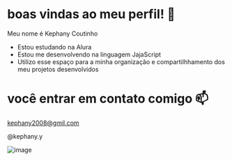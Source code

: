 # boas vindas ao meu perfil! 🖤

Meu nome é Kephany Coutinho

- Estou estudando na Alura
- Estou me desenvolvendo na linguagem JajaScript
- Utilizo esse espaço para a minha organização e compartilhhamento dos meu projetos desenvolvidos

# você entrar em contato comigo 📫

kephany2008@gmil.com

@kephany.y

![image](https://github.com/user-attachments/assets/b4b2e577-a18c-4bf1-ad1b-556ed99fff23)
